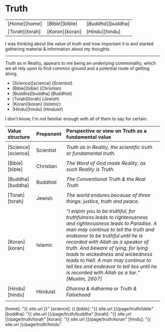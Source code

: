 # Truth

|  |  |  |
| :-- | :-- | :-- |
| [_Home_][home] | [_Bible_][bible]  | [_Buddha_][buddha] |
| [_Torah_][torah] | [_Koran_][koran] | [_Hindu_][hindu] |

I was thinking about the value of truth and how important it is and started gathering material & information about my thoughts.

---

Truth as in Reality, appears to me being an underlying commonality, which we all rely upon to find common ground and a potential route of getting along.

- [Science][science] (_Scientist_)
- [Bible][bible] (_Christian_)
- [Buddha][buddha] (_Buddhist_)
- [Torah][torah] (_Jewish_)
- [Koran][koran] (_Islamic_)
- [Hindu][hindu] (_Hinduist_)

I don't know, I'm not familiar enough with all of them to say for certain.

|Value structure|Proponent|Perspective or view on Truth as a fundamental value|
|:-|:-|:-|
||||
|[Science][science]|Scientist|_Truth as in Reality, the scientific truth or fundamental truth._
||||
|[Bible][bible]|Christian|_The Word of God made Reality, as such Reality is Truth._
||||
|[Buddha][buddha]|Buddhist|_The Conventional Truth & the Real Truth_
||||
|[Torah][torah]|Jewish|_The world endures because of three things: justice, truth and peace._
||||
|[Koran][koran]|Islamic|_“I enjoin you to be truthful, for truthfulness leads to righteousness and righteousness leads to Paradise. A man may continue to tell the truth and endeavor to be truthful until he is recorded with Allah as a speaker of truth. And beware of lying, for lying leads to wickedness and wickedness leads to Hell. A man may continue to tell lies and endeavor to tell lies until he is recorded with Allah as a liar.” [Muslim, 2607]_
||||
|[Hindu][hindu]|Hinduist|_Dharma & Adharma or Truth & Falsehood_
||||

[home]: "{{ site.url }}"
[science]: ()
[bible]: "{{ site.url }}/page/truth/bible"
[buddha]: "{{ site.url }}/page/truth/buddha"
[torah]: "{{ site.url }}/page/truth/torah"
[koran]: "{{ site.url }}/page/truth/koran"
[hindu]: "{{ site.url }}/page/truth/hindu"

